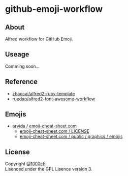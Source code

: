 # github-emoji-workflow

## About

Alfred workflow for GitHub Emoji.

## Useage

Comming soon...

## Reference

- [zhaocai/alfred2-ruby-template](https://github.com/zhaocai/alfred2-ruby-template/)
- [ruedap/alfred2-font-awesome-workflow](https://github.com/ruedap/alfred2-font-awesome-workflow/)

## Emojis

- [arvida / emoji-cheat-sheet.com](https://github.com/arvida/emoji-cheat-sheet.com)
    - [emoji-cheat-sheet.com / LICENSE](https://github.com/arvida/emoji-cheat-sheet.com/blob/master/LICENSE)
    - [emoji-cheat-sheet.com / public / graphics / emojis](https://github.com/arvida/emoji-cheat-sheet.com/tree/master/public/graphics/emojis)

## License

Copyright [@1000ch](http://twitter.com/1000ch)  
Lisenced under the GPL Lisence version 3.  